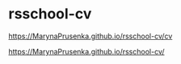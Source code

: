 # rsschool-cv
https://MarynaPrusenka.github.io/rsschool-cv/cv

https://MarynaPrusenka.github.io/rsschool-cv/
